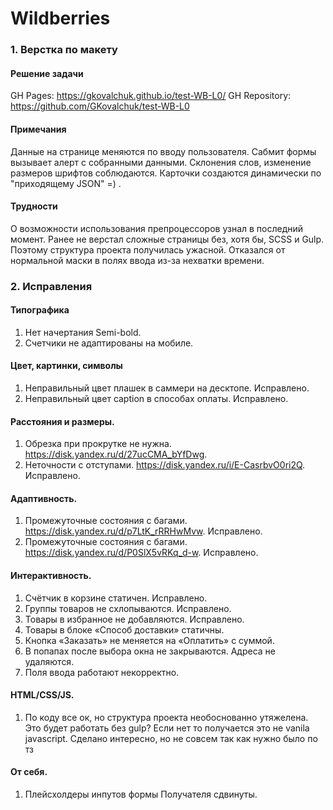 # Wildberries

### 1. Верстка по макету

#### Решение задачи

GH Pages: https://gkovalchuk.github.io/test-WB-L0/
GH Repository: https://github.com/GKovalchuk/test-WB-L0

#### Примечания

Данные на странице меняются по вводу пользователя. Сабмит формы вызывает алерт с собранными данными. Склонения слов, изменение размеров шрифтов соблюдаются.
Карточки создаются динамически по "приходящему JSON" =) .

#### Трудности

О возможности использования препроцессоров узнал в последний момент. Ранее не верстал сложные страницы без, хотя бы, SCSS и Gulp. Поэтому структура проекта получилась ужасной. Отказался от нормальной маски в полях ввода из-за нехватки времени.

### 2. Исправления

#### Типографика

1. Нет начертания Semi-bold.
2. Счетчики не адаптированы на мобиле.

#### Цвет, картинки, символы

1. Неправильный цвет плашек в саммери на десктопе. Исправлено.
2. Неправильный цвет caption в способах оплаты. Исправлено.

#### Расстояния и размеры.

1. Обрезка при прокрутке не нужна. https://disk.yandex.ru/d/27ucCMA_bYfDwg.
2. Неточности с отступами. https://disk.yandex.ru/i/E-CasrbvO0ri2Q. Исправлено.

#### Адаптивность.

1. Промежуточные состояния с багами. https://disk.yandex.ru/d/p7LtK_rRRHwMvw. Исправлено.
2. Промежуточные состояния с багами. https://disk.yandex.ru/d/P0SlX5vRKq_d-w. Исправлено.

#### Интерактивность.

1. Счётчик в корзине статичен. Исправлено.
2. Группы товаров не схлопываются. Исправлено.
3. Товары в избранное не добавляются. Исправлено.
4. Товары в блоке «Способ доставки» статичны.
5. Кнопка «Заказать» не меняется на «Оплатить» с суммой.
6. В попапах после выбора окна не закрываются. Адреса не удаляются.
7. Поля ввода работают некорректно.

#### HTML/CSS/JS.

1. По коду все ок, но структура проекта необоснованно утяжелена. Это будет работать без gulp? Если нет то получается это не vanila javascript. Сделано интересно, но не совсем так как нужно было по тз

#### От себя.

1. Плейсхолдеры инпутов формы Получателя сдвинуты.
